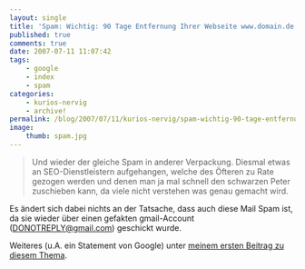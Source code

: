 ```yaml
---
layout: single
title: 'Spam: Wichtig: 90 Tage Entfernung Ihrer Webseite www.domain.de aus dem Google Index'
published: true
comments: true
date: 2007-07-11 11:07:42
tags:
    - google
    - index
    - spam
categories:
    - kurios-nervig
    - archive!
permalink: /blog/2007/07/11/kurios-nervig/spam-wichtig-90-tage-entfernung-ihrer-webseite-www-domain-de-aus-dem-google-index
image:
    thumb: spam.jpg
---
```

> Und wieder der gleiche Spam in anderer Verpackung. Diesmal etwas an SEO-Dienstleistern aufgehangen, 
> welche des Öfteren zu Rate gezogen werden und denen man ja mal schnell den schwarzen Peter zuschieben kann, 
> da viele nicht verstehen was genau gemacht wird.

Es ändert sich dabei nichts an der Tatsache, dass auch diese Mail Spam ist, da sie wieder über einen gefakten
 gmail-Account (DONOTREPLY@gmail.com) geschickt wurde.

Weiteres (u.A. ein Statement von Google) unter [meinem ersten Beitrag zu diesem Thema][1].

 [1]: /blog/2007/06/21/kurios-nervig/spam-entfernung-ihrer-webseite-aus-dem-google-index-von-donotreplygmailcom/ "Artikel zur Spam-Mail Entfernung ihrer Webseite aus dem Google Index in diesem Blog lesen"